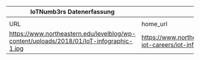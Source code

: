 |IoTNumb3rs Datenerfassung|||||||||||
| ---- | ---- | ---- | ---- | ---- | ---- | ---- | ---- | ---- | ---- | ---- |
||||||||||||
|URL|home_url|filename|device_class|device_count|market_class|market_volume|prognosis_year|publication_year|authorship_class|Dropbox folder|
|https://www.northeastern.edu/levelblog/wp-content/uploads/2018/01/IoT-infographic-1.jpg|https://www.northeastern.edu/levelblog/2018/01/25/guide-iot-careers/iot-infographic-1/|file5_file4_y7ItXsO.jpg||||||||Pattoho/20181118-1210|
